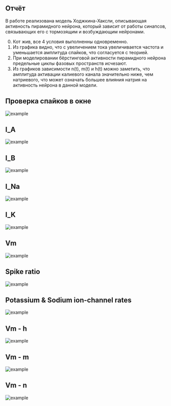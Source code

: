 ## Отчёт
В работе реализована модель Ходжкина-Хаксли, описывающая активность пирамидного нейрона, который зависит от работы синапсов, связывающих его с тормозящим и возбуждающим нейронами.

0. Кот жив, все 4 условия выполненны одновременно.
1. Из графика видно, что с увеличением тока увеличивается частота и уменьшается амплитуда спайков, что согласуется с теорией.
2. При моделировании бёрстинговой активности пирамидного нейрона предельные циклы фазовых пространств исчезают.
3. Из графиков зависимости n(t), m(t) и h(t) можно заметить, что амплитуда активации калиевого канала значительно ниже, чем натриевого, что может означать большее влияния натрия на активность нейрона в данной модели.

## Проверка спайков в окне
![example](https://raw.githubusercontent.com/unknownoperation/neurobiology_lab3/master/res/checking_cat.png)

## I_A
![example](https://raw.githubusercontent.com/unknownoperation/neurobiology_lab3/master/res/I_A.png)

## I_B
![example](https://raw.githubusercontent.com/unknownoperation/neurobiology_lab3/master/res/I_B.png)

## I_Na
![example](https://raw.githubusercontent.com/unknownoperation/neurobiology_lab3/master/res/I_Na.png)

## I_K
![example](https://raw.githubusercontent.com/unknownoperation/neurobiology_lab3/master/res/I_K.png)

## Vm
![example](https://raw.githubusercontent.com/unknownoperation/neurobiology_lab3/master/res/Vm.png)

## Spike ratio
![example](https://raw.githubusercontent.com/unknownoperation/neurobiology_lab3/master/res/spike_ratio.png)


## Potassium & Sodium ion-channel rates
![example](https://raw.githubusercontent.com/unknownoperation/neurobiology_lab3/master/res/nmh.png)

## Vm - h
![example](https://raw.githubusercontent.com/unknownoperation/neurobiology_lab3/master/res/Vm-h.png)

## Vm - m
![example](https://raw.githubusercontent.com/unknownoperation/neurobiology_lab3/master/res/Vm-m.png)

## Vm - n
![example](https://raw.githubusercontent.com/unknownoperation/neurobiology_lab3/master/res/Vm-n.png)
